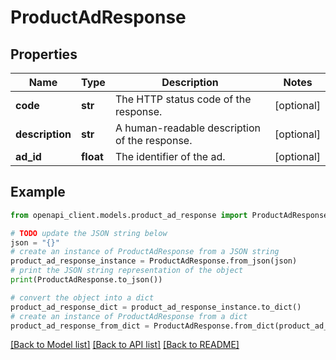 # ProductAdResponse


## Properties

Name | Type | Description | Notes
------------ | ------------- | ------------- | -------------
**code** | **str** | The HTTP status code of the response. | [optional] 
**description** | **str** | A human-readable description of the response. | [optional] 
**ad_id** | **float** | The identifier of the ad. | [optional] 

## Example

```python
from openapi_client.models.product_ad_response import ProductAdResponse

# TODO update the JSON string below
json = "{}"
# create an instance of ProductAdResponse from a JSON string
product_ad_response_instance = ProductAdResponse.from_json(json)
# print the JSON string representation of the object
print(ProductAdResponse.to_json())

# convert the object into a dict
product_ad_response_dict = product_ad_response_instance.to_dict()
# create an instance of ProductAdResponse from a dict
product_ad_response_from_dict = ProductAdResponse.from_dict(product_ad_response_dict)
```
[[Back to Model list]](../README.md#documentation-for-models) [[Back to API list]](../README.md#documentation-for-api-endpoints) [[Back to README]](../README.md)



